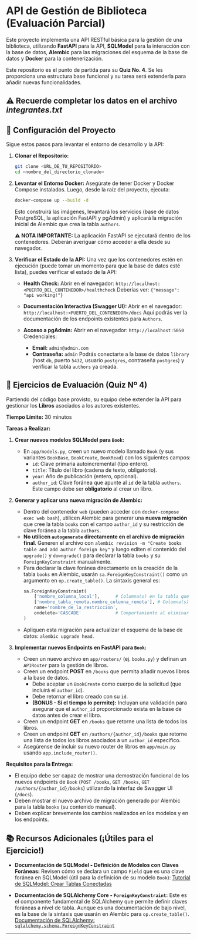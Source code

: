 # API de Gestión de Biblioteca (Evaluación Parcial)

Este proyecto implementa una API RESTful básica para la gestión de una biblioteca, utilizando **FastAPI** para la API, **SQLModel** para la interacción con la base de datos, **Alembic** para las migraciones del esquema de la base de datos y **Docker** para la contenerización.

Este repositorio es el punto de partida para su **Quiz No. 4**. Se les proporciona una estructura base funcional y su tarea será extenderla para añadir nuevas funcionalidades.

## ⚠️ Recuerde completar los datos en el archivo *integrantes.txt*

## 🚀 Configuración del Proyecto

Sigue estos pasos para levantar el entorno de desarrollo y la API:

1.  **Clonar el Repositorio:**
    ```bash
    git clone <URL_DE_TU_REPOSITORIO>
    cd <nombre_del_directorio_clonado>
    ```

2.  **Levantar el Entorno Docker:**
    Asegúrate de tener Docker y Docker Compose instalados. Luego, desde la raíz del proyecto, ejecuta:
    ```bash
    docker-compose up --build -d
    ```
    Esto construirá las imágenes, levantará los servicios (base de datos PostgreSQL, la aplicación FastAPI y pgAdmin) y aplicará la migración inicial de Alembic que crea la tabla `authors`.

    **⚠️ NOTA IMPORTANTE:** La aplicación FastAPI se ejecutará dentro de los contenedores. Deberán averiguar cómo acceder a ella desde su navegador.

3.  **Verificar el Estado de la API:**
    Una vez que los contenedores estén en ejecución (puede tomar un momento para que la base de datos esté lista), puedes verificar el estado de la API:

    * **Health Check:**
        Abrir en el navegador: `http://localhost:<PUERTO_DEL_CONTENEDOR>/healthcheck`
        Deberías ver: `{"message": "api working!"}`

    * **Documentación Interactiva (Swagger UI):**
        Abrir en el navegador: `http://localhost:<PUERTO_DEL_CONTENEDOR>/docs`
        Aquí podrás ver la documentación de los endpoints existentes para `Authors`.

    * **Acceso a pgAdmin:**
        Abrir en el navegador: `http://localhost:5050`
        Credenciales:
        * **Email:** `admin@admin.com`
        * **Contraseña:** `admin`
        Podrás conectarte a la base de datos `library` (host `db`, puerto `5432`, usuario `postgres`, contraseña `postgres`) y verificar la tabla `authors` ya creada.

## 🎯 Ejercicios de Evaluación (Quiz Nº 4)

Partiendo del código base provisto, su equipo debe extender la API para gestionar los **Libros** asociados a los autores existentes.

**Tiempo Límite:** 30 minutos

**Tareas a Realizar:**

1.  **Crear nuevos modelos SQLModel para `Book`:**
    * En `app/models.py`, creen un nuevo modelo llamado `Book` (y sus variantes `BookBase`, `BookCreate`, `BookRead`) con los siguientes campos:
        * `id`: Clave primaria autoincremental (tipo entero).
        * `title`: Título del libro (cadena de texto, obligatorio).
        * `year`: Año de publicación (entero, opcional).
        * `author_id`: Clave foránea que apunte al `id` de la tabla `authors`. Este campo debe ser **obligatorio** al crear un libro.

2.  **Generar y aplicar una nueva migración de Alembic:**
    * Dentro del contenedor `web` (pueden acceder con `docker-compose exec web bash`), utilicen Alembic para generar una **nueva migración** que cree la tabla `books` con el campo `author_id` y su restricción de clave foránea a la tabla `authors`.
    * **No utilicen `autogenerate` directamente en el archivo de migración final**. Generen el archivo con `alembic revision -m "Create books table and add author foreign key"` y luego editen el contenido del `upgrade()` y `downgrade()` para declarar la tabla `books` y su `ForeignKeyConstraint` manualmente.
    * Para declarar la clave foránea directamente en la creación de la tabla `books` en Alembic, usarán `sa.ForeignKeyConstraint()` como un argumento en `op.create_table()`. La sintaxis general es:
        ```python
        sa.ForeignKeyConstraint(
            ['nombre_columna_local'],      # Columna(s) en la tabla que se está creando
            ['nombre_tabla_remota.nombre_columna_remota'], # Columna(s) en la tabla referenciada
            name='nombre_de_la_restriccion',
            ondelete='CASCADE'             # Comportamiento al eliminar el padre
        )
        ```
    * Apliquen esta migración para actualizar el esquema de la base de datos: `alembic upgrade head`.

3.  **Implementar nuevos Endpoints en FastAPI para `Book`:**
    * Creen un nuevo archivo en `app/routers/` (ej. `books.py`) y definan un `APIRouter` para la gestión de libros.
    * Creen un endpoint **POST** en `/books` que permita añadir nuevos libros a la base de datos.
        * Debe aceptar un `BookCreate` como cuerpo de la solicitud (que incluirá el `author_id`).
        * Debe retornar el libro creado con su `id`.
        * **(BONUS - Si el tiempo lo permite):** Incluyan una validación para asegurar que el `author_id` proporcionado exista en la base de datos antes de crear el libro.
    * Creen un endpoint **GET** en `/books` que retorne una lista de todos los libros.
    * Creen un endpoint **GET** en `/authors/{author_id}/books` que retorne una lista de todos los libros asociados a un `author_id` específico.
    * Asegúrense de incluir su nuevo router de libros en `app/main.py` usando `app.include_router()`.

**Requisitos para la Entrega:**

* El equipo debe ser capaz de mostrar una demostración funcional de los nuevos endpoints de `Book` (`POST /books`, `GET /books`, `GET /authors/{author_id}/books`) utilizando la interfaz de Swagger UI (`/docs`).
* Deben mostrar el nuevo archivo de migración generado por Alembic para la tabla `books` (su contenido manual).
* Deben explicar brevemente los cambios realizados en los modelos y en los endpoints.

## 📚 Recursos Adicionales (¡Útiles para el Ejercicio!)

* **Documentación de SQLModel - Definición de Modelos con Claves Foráneas:**
    Revisen cómo se declara un campo `Field` que es una clave foránea en SQLModel (útil para la definición de su modelo `Book`):
    [Tutorial de SQLModel: Crear Tablas Conectadas](https://sqlmodel.tiangolo.com/tutorial/connect/create-connected-tables/)

* **Documentación de SQLAlchemy Core - `ForeignKeyConstraint`:**
    Este es el componente fundamental de SQLAlchemy que permite definir claves foráneas a nivel de tabla. Aunque es una documentación de bajo nivel, es la base de la sintaxis que usarán en Alembic para `op.create_table()`.
    [Documentación de SQLAlchemy: `sqlalchemy.schema.ForeignKeyConstraint`](https://docs.sqlalchemy.org/en/20/core/constraints.html#defining-foreign-keys)

---